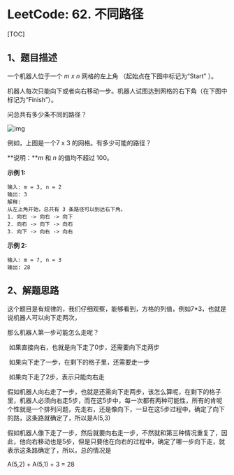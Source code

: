 # LeetCode: 62. 不同路径

[TOC]



## 1、题目描述



一个机器人位于一个 *m x n* 网格的左上角 （起始点在下图中标记为“Start” ）。

机器人每次只能向下或者向右移动一步。机器人试图达到网格的右下角（在下图中标记为“Finish”）。

问总共有多少条不同的路径？

![img](https://leetcode-cn.com/static/images/problemset/robot_maze.png)

例如，上图是一个7 x 3 的网格。有多少可能的路径？

**说明：***m* 和 *n* 的值均不超过 100。

**示例 1:**

```
输入: m = 3, n = 2
输出: 3
解释:
从左上角开始，总共有 3 条路径可以到达右下角。
1. 向右 -> 向右 -> 向下
2. 向右 -> 向下 -> 向右
3. 向下 -> 向右 -> 向右
```

**示例 2:**

```
输入: m = 7, n = 3
输出: 28
```



## 2、解题思路

​	这个题目是有规律的，我们仔细观察，能够看到，方格的列值，例如7*3，也就是说机器人可以向下走两次，

那么机器人第一步可能怎么走呢？

​	如果直接向右，也就是向下走了0步，还需要向下走两步

​	如果向下走了一步，在剩下的格子里，还需要走一步

​	如果向下走了2步，表示只能向右走



​	假如机器人向右走了一步，也就是还需向下走两步，该怎么算呢，在剩下的格子里，机器人必须向右走5步，而在这5步中，每一次都有两种可能性，所有的肯呢个性就是一个排列问题，先走右，还是像向下，一旦在这5步过程中，确定了向下的路，这条路就确定了，所以是A(5,3)

​	假如机器人像下走了一步，然后就要向右走一步，不然就和第三种情况重复了，因此，他向右移动也是5步，但是只要他在向右的过程中，确定了哪一步向下走，就表示这条路确定了，所以，总的情况是

A(5,2) + A(5,1) + 3 = 28





